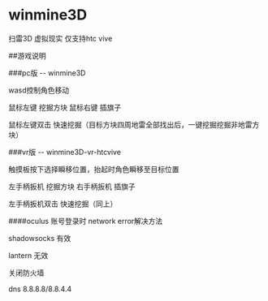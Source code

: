 # winmine3D
扫雷3D 虚拟现实 仅支持htc vive

##游戏说明

###pc版  -- winmine3D

wasd控制角色移动

鼠标左键 挖掘方块 鼠标右键 插旗子

鼠标左键双击  快速挖掘（目标方块四周地雷全部找出后，一键挖掘挖掘非地雷方块）

###vr版  -- winmine3D-vr-htcvive

触摸板按下选择瞬移位置，抬起时角色瞬移至目标位置

左手柄扳机 挖掘方块 右手柄扳机 插旗子

左手柄扳机双击  快速挖掘（同上）

####oculus 账号登录时 network error解决方法

shadowsocks 有效

lantern 无效

关闭防火墙

dns 8.8.8.8/8.8.4.4
